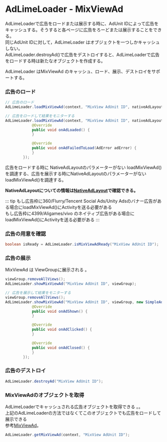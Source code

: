 # AdLimeLoader - MixViewAd
AdLimeLoaderで広告をロードまたは展示する時に、AdUnit IDによって広告をキャッシュする。そうすると各ページに広告をろーどまたは展示することをできる。<br>
同じAdUnit IDに対して，AdLimeLoader はオブジェクトを一つしかキャッシュしない。<br>
AdLimeLoader.destroyAd()で広告をデストロイすると、AdLimeLoaderで広告をロードする時は新たなオブジェクトを作成する。

AdLimeLoader はMixViewAd のキャッシュ、ロード、展示、デストロイをサポートする。

### 広告のロード
```java
// 広告のロード
AdLimeLoader.loadMixViewAd(context, "MixView AdUnit ID", nativeAdLayout);
```

```java
// 広告をロードして結果をモニターする
AdLimeLoader.loadMixViewAd(context, "MixView AdUnit ID", nativeAdLayout, new SimpleAdListener() {
            @Override
            public void onAdLoaded() {
            }

            @Override
            public void onAdFailedToLoad(AdError adError) {
            }
        });
```

広告をロードする時に NativeAdLayoutのパラメーターがない loadMixViewAd()を調達する、広告を展示する時にNativeAdLayoutのパラメーターがない loadMixViewAd()を調達する。

**NativeAdLayoutについての情報は[NativeAdLayout](https://www.adlime.net/docs/ja/integration/android/native.html#%E5%BA%83%E5%91%8A%E3%83%AC%E3%82%A4%E3%82%A2%E3%82%A6%E3%83%88%E3%81%AE%E4%BD%9C%E6%88%90)で確認できる。**

::: tip
もし広告枠に360/Flurry/Tencent Social Ads/Unity Adsのバナー広告がある場合にloadMixViewAd()にActivityを送る必要がある<br>
もし広告枠に4399/Aligames/vivo のネイティブ広告がある場合にloadMixViewAd()にActivityを送る必要がある
:::

### 広告の用意を確認
```java
boolean isReady = AdLimeLoader.isMixViewAdReady("MixView AdUnit ID");
```

### 広告の展示
MixViewAd は ViewGroupに展示される 。

```java
viewGroup.removeAllViews();
AdLimeLoader.showMixViewAd("MixView AdUnit ID", viewGroup);
```

```java
// 広告を展示して結果をモニターする
viewGroup.removeAllViews();
AdLimeLoader.showMixViewAd("MixView AdUnit ID", viewGroup, new SimpleAdListener() {
            @Override
            public void onAdShown() {
            }

            @Override
            public void onAdClicked() {
            }

            @Override
            public void onAdClosed() {
            }
        });
```

### 広告のデストロイ
```java
AdLimeLoader.destroyAd("MixView AdUnit ID");
```

###  MixViewAdのオブジェクトを取得
AdLimeLoaderでキャッシュされる広告オブジェクトを取得できる 。。<br>
上記のAdLimeLoaderの方法ではなくてこのオブジェクトでも広告をロードして展示できる <br>
参考[MixViewAd](./mixviewad.md)。
```java
AdLimeLoader.getMixViewAd(context, "MixView AdUnit ID");
```